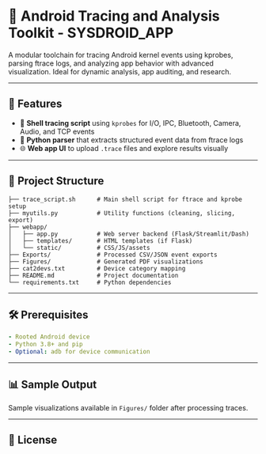 # 📱 Android Tracing and Analysis Toolkit - SYSDROID_APP

A modular toolchain for tracing Android kernel events using kprobes, parsing ftrace logs, and analyzing app behavior with advanced visualization. Ideal for dynamic analysis, app auditing, and research.

---

## 🚀 Features

- 🐚 **Shell tracing script** using `kprobes` for I/O, IPC, Bluetooth, Camera, Audio, and TCP events
- 🧠 **Python parser** that extracts structured event data from ftrace logs
- 🌐 **Web app UI** to upload `.trace` files and explore results visually

---

## 📁 Project Structure
```
├── trace_script.sh      # Main shell script for ftrace and kprobe setup
├── myutils.py           # Utility functions (cleaning, slicing, export)
├── webapp/
│   ├── app.py           # Web server backend (Flask/Streamlit/Dash)
│   ├── templates/       # HTML templates (if Flask)
│   └── static/          # CSS/JS/assets
├── Exports/             # Processed CSV/JSON event exports
├── Figures/             # Generated PDF visualizations
├── cat2devs.txt         # Device category mapping
├── README.md            # Project documentation
└── requirements.txt     # Python dependencies
```

---

## 🛠️ Prerequisites
```yaml
- Rooted Android device
- Python 3.8+ and pip
- Optional: adb for device communication
```

---

## 📊 Sample Output
Sample visualizations available in `Figures/` folder after processing traces.

---

## 📄 License
```

```
